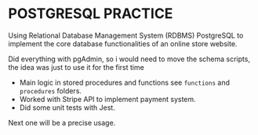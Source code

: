 # POSTGRESQL PRACTICE
Using Relational Database Management System (RDBMS) PostgreSQL to implement the core database functionalities of an online store website.

Did everything with pgAdmin, so i would need to move the schema scripts, the idea was just to use it for the first time
+ Main logic in stored procedures and functions see `functions` and `procedures` folders.
+ Worked with Stripe API to implement payment system.
+ Did some unit tests with Jest.


Next one will be a precise usage.
